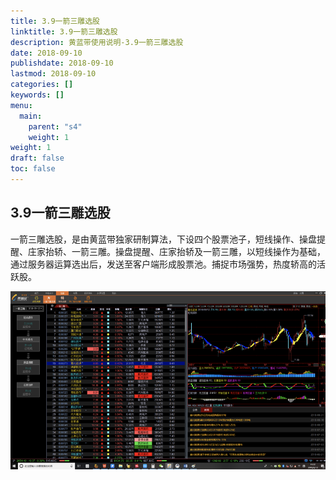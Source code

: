 ```yaml
---
title: 3.9一箭三雕选股
linktitle: 3.9一箭三雕选股
description: 黄蓝带使用说明-3.9一箭三雕选股
date: 2018-09-10
publishdate: 2018-09-10
lastmod: 2018-09-10
categories: []
keywords: []
menu:
  main:
    parent: "s4"
    weight: 1
weight: 1
draft: false
toc: false
---
```


## 3.9一箭三雕选股

一箭三雕选股，是由黄蓝带独家研制算法，下设四个股票池子，短线操作、操盘提醒、庄家抬轿、一箭三雕。操盘提醒、庄家抬轿及一箭三雕，以短线操作为基础，通过服务器运算选出后，发送至客户端形成股票池。捕捉市场强势，热度轿高的活跃股。

![](/assets/hld_qijiangsd.png)

